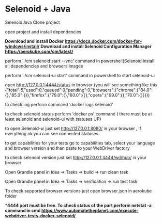 # Selenoid + Java
SelenoidJava
Clone project 

open project and install dependencies

<b>Download and install Docker https://docs.docker.com/docker-for-windows/install/</b>
<b> Download and install Selenoid Configuration Manager https://aerokube.com/cm/latest/</b>

perform './cm selenoid start --vnc' command in powershell(Selenoid install all dependencies and browsers images

perform './cm selenoid-ui start' command in powershell to start selenoid-ui

open http://127.0.0.1:4444/status in browser (you will see something like this {"total":5,"used":0,"queued":0,"pending":0,"browsers":{"chrome":{"84.0":{},"85.0":{}},"firefox":{"79.0":{},"80.0":{}},"opera":{"69.0":{},"70.0":{}}}})

to check log perform command 'docker logs selenoid'

to check selenoid status perform 'docker ps' command ( there must be at least selenoid and selenoid-ui with statuses UP)

to open Selenoid-ui just set http://127.0.0.1:8080/ in your browser , if everything ok you can see connected statuses

to get capabilities for your tests go to capabilities tab, select your language and browser version and than paste to your WebDriver factory

to check selenoid version just set http://127.0.0.1:4444/wd/hub/ in your browser

Open Grandle panel in Idea => Tasks => build => run clean task

Open Grandle panel in Idea => Tasks => verification => run test task

To check supported browser versions just open browser.json in aerokube folder

*<b>4444 port must be free. To check status of the part perform netstat -a command in cmd<b>
  https://www.automatetheplanet.com/execute-webdriver-tests-docker-selenoid/
